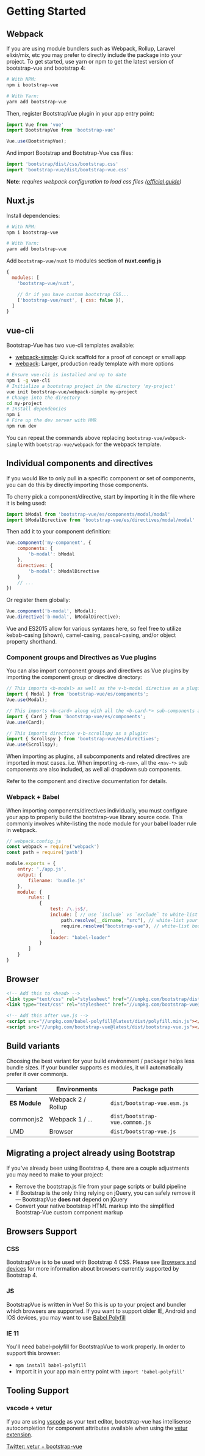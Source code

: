 # Getting Started

## Webpack
If you are using module bundlers such as Webpack, Rollup, Laravel elixir/mix, etc you may prefer to directly include the package
into your project. To get started, use yarn or npm to get the latest version of bootstrap-vue and bootstrap 4:

```bash
# With NPM:
npm i bootstrap-vue

# With Yarn:
yarn add bootstrap-vue
```

Then, register BootstrapVue plugin in your app entry point:

```js
import Vue from 'vue'
import BootstrapVue from 'bootstrap-vue'

Vue.use(BootstrapVue);
```

And import Bootstrap and Bootstrap-Vue css files:

```js
import 'bootstrap/dist/css/bootstrap.css'
import 'bootstrap-vue/dist/bootstrap-vue.css'
```

**Note**: _requires webpack configuration to load css files ([official guide](https://webpack.js.org/guides/asset-management/#loading-css))_

## Nuxt.js
Install dependencies:

```bash
# With NPM:
npm i bootstrap-vue

# With Yarn:
yarn add bootstrap-vue
```

Add `bootstrap-vue/nuxt` to modules section of **nuxt.config.js**

```js
{
  modules: [
    'bootstrap-vue/nuxt',

    // Or if you have custom bootstrap CSS...
    ['bootstrap-vue/nuxt', { css: false }],
  ]
}
```

## vue-cli

Bootstrap-Vue has two vue-cli templates available:

- [webpack-simple](https://github.com/bootstrap-vue/webpack-simple): Quick scaffold for a proof of concept or small app
- [webpack](https://github.com/bootstrap-vue/webpack): Larger, production ready template with more options

```bash
# Ensure vue-cli is installed and up to date
npm i -g vue-cli
# Initialize a bootstrap project in the directory 'my-project'
vue init bootstrap-vue/webpack-simple my-project
# Change into the directory
cd my-project
# Install dependencies
npm i
# Fire up the dev server with HMR
npm run dev
```

You can repeat the commands above replacing `bootstrap-vue/webpack-simple` with
`bootstrap-vue/webpack` for the webpack template.

## Individual components and directives

If you would like to only pull in a specific component or set of components, you can do
this by directly importing those components.

To cherry pick a component/directive, start by importing it in the file where it is being used:

```js
import bModal from 'bootstrap-vue/es/components/modal/modal'
import bModalDirective from 'bootstrap-vue/es/directives/modal/modal'
```

Then add it to your component definition:

```js
Vue.component('my-component', {
    components: {
        'b-modal': bModal
    },
    directives: {
        'b-modal': bModalDirective
    }
    // ...
})
```

Or register them globally:

```js
Vue.component('b-modal', bModal);
Vue.directive('b-modal', bModalDirective);
```

Vue and ES2015 allow for various syntaxes here, so feel free to utilize kebab-casing (shown),
camel-casing, pascal-casing, and/or object property shorthand.

### Component groups and Directives as Vue plugins

You can also import component groups and directives as Vue plugins by importing
the component group or directive directory:

```js
// This imports <b-modal> as well as the v-b-modal directive as a plugin:
import { Modal } from 'bootstrap-vue/es/components';
Vue.use(Modal);

// This imports <b-card> along with all the <b-card-*> sub-components as a plugin:
import { Card } from 'bootstrap-vue/es/components';
Vue.use(Card);

// This imports directive v-b-scrollspy as a plugin:
import { Scrollspy } from 'bootstrap-vue/es/directives';
Vue.use(Scrollspy);
```

When importing as plugins, all subcomponents and related directives are imported in most cases.
i.e. When importing `<b-nav>`, all the `<nav-*>` sub components are also included, as well all
dropdown sub components.

Refer to the component and directive documentation for details.

### Webpack + Babel

When importing components/directives individually, you must configure your app to properly
build the bootstrap-vue library source code. This commonly involves white-listing the node
module for your babel loader rule in webpack.

```js
// webpack.config.js
const webpack = require('webpack')
const path = require('path')

module.exports = {
    entry: './app.js',
    output: {
        filename: 'bundle.js'
    },
    module: {
        rules: [
            {
                test: /\.js$/,
                include: [ // use `include` vs `exclude` to white-list vs black-list
                    path.resolve(__dirname, "src"), // white-list your app source files
                    require.resolve("bootstrap-vue"), // white-list bootstrap-vue
                ],
                loader: "babel-loader"
            }
        ]
    }
}
```

## Browser

```html
<!-- Add this to <head> -->
<link type="text/css" rel="stylesheet" href="//unpkg.com/bootstrap/dist/css/bootstrap.min.css"/>
<link type="text/css" rel="stylesheet" href="//unpkg.com/bootstrap-vue@latest/dist/bootstrap-vue.css"/>

<!-- Add this after vue.js -->
<script src="//unpkg.com/babel-polyfill@latest/dist/polyfill.min.js"></script>
<script src="//unpkg.com/bootstrap-vue@latest/dist/bootstrap-vue.js"></script>
```

## Build variants

Choosing the best variant for your build environment / packager helps less bundle sizes.
If your bundler supports es modules, it will automatically prefer it over commonjs.

| Variant        | Environments         | Package path
| -------------- | -------------------- | -----------------------------------
| **ES Module**  | Webpack 2 / Rollup   | `dist/bootstrap-vue.esm.js`
| commonjs2      | Webpack 1 / ...      | `dist/bootstrap-vue.common.js`
| UMD            | Browser              | `dist/bootstrap-vue.js`

## Migrating a project already using Bootstrap

If you've already been using Bootstrap 4, there are a couple adjustments you may need to make to your project:

- Remove the bootstrap.js file from your page scripts or build pipeline
- If Bootstrap is the only thing relying on jQuery, you can safely remove it — BootstrapVue **does not** depend on jQuery
- Convert your native bootstrap HTML markup into the simplified Bootstrap-Vue custom component markup

## Browsers Support

### CSS

BootstrapVue is to be used with Bootstrap 4 CSS.
Please see [Browsers and devices](https://getbootstrap.com/docs/4.0/getting-started/browsers-devices)
for more information about browsers currently supported by Bootstrap 4.

### JS

BootstrapVue is written in Vue! So this is up to your project and bundler which browsers are supported.
If you want to support older IE, Android and IOS devices, you may want to use
[Babel Polyfill](https://babeljs.io/docs/usage/polyfill)

### IE 11

You'll need babel-polyfill for BootstrapVue to work properly. In order to support this browser:

- `npm install babel-polyfill`
- Import it in your app main entry point with `import 'babel-polyfill'`

## Tooling Support

### vscode + vetur

If you are using [vscode](https://code.visualstudio.com/) as your text editor, bootstrap-vue
has intellisense autocompletion for component attributes available when using the
[vetur extension](https://marketplace.visualstudio.com/items?itemName=octref.vetur).

[Twitter: vetur + bootstrap-vue](https://twitter.com/AlexSashaRegan/status/912769997776158723)
